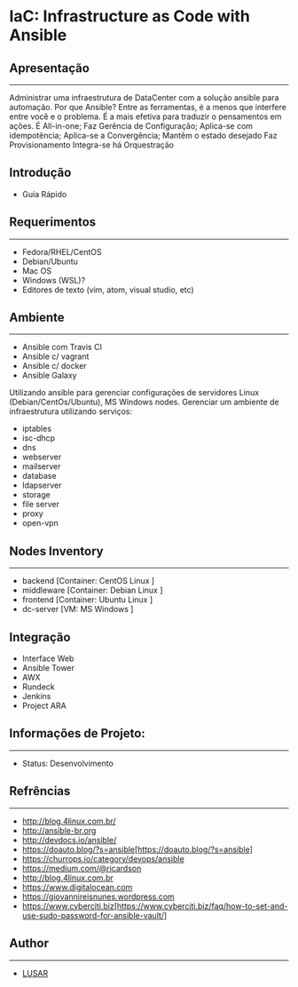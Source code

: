 # IaC: Infrastructure as Code with Ansible

## Apresentação
-----------

  Administrar uma infraestrutura de DataCenter com a solução ansible para automação.
  Por que Ansible?
    Entre as ferramentas, é a menos que interfere entre você e o problema. É a mais efetiva para traduzir o pensamentos em ações.
    É All-in-one;
    Faz Gerência de Configuração;
    Aplica-se com idempotência;
    Aplica-se a Convergência;
    Mantêm o estado desejado
    Faz Provisionamento
    Integra-se há Orquestração 

## Introdução
- Guia Rápido

## Requerimentos
-----------
  - Fedora/RHEL/CentOS
  - Debian/Ubuntu
  - Mac OS
  - Windows (WSL)?
  - Editores de texto (vim, atom, visual studio, etc)
## Ambiente
-----------

  - Ansible com Travis CI
  - Ansible c/ vagrant
  - Ansible c/ docker
  - Ansible Galaxy

Utilizando ansible para gerenciar configurações de servidores Linux (Debian/CentOs/Ubuntu), MS Windows nodes.
Gerenciar um ambiente de infraestrutura utilizando serviços:

* iptables
* isc-dhcp
* dns
* webserver
* mailserver
* database
* ldapserver
* storage
* file server
* proxy
* open-vpn

## Nodes Inventory 
-----------

* backend		[Container: CentOS Linux ]
* middleware	[Container: Debian Linux ]
* frontend	[Container: Ubuntu Linux ]
* dc-server	[VM: 	    MS Windows   ]


## Integração
  - Interface Web
  - Ansible Tower
  - AWX
  - Rundeck
  - Jenkins
  - Project ARA
		
## Informações de Projeto:
-----------

* Status: Desenvolvimento

## Refrências
-----------

* http://blog.4linux.com.br/
* http://ansible-br.org
* http://devdocs.io/ansible/
* https://doauto.blog/?s=ansible[https://doauto.blog/?s=ansible]
* https://churrops.io/category/devops/ansible
* https://medium.com/@ricardson
* http://blog.4linux.com.br
* https://www.digitalocean.com
* https://giovannireisnunes.wordpress.com
* https://www.cyberciti.biz[https://www.cyberciti.biz/faq/how-to-set-and-use-sudo-password-for-ansible-vault/]


## Author
-----------
* [LUSAR](http://linkedin.com/in/wluisaraujo)
